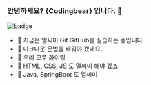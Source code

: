 ### 안녕하세요? {Codingbear} 입니다. 🐻
![badge](https://img.shields.io/badge/Hanbit%20Cat-Hello%20GitHub-orange)

- 🔭 지금은 열씨미 Git GitHub를 실습하는 중입니다.
- 🌱 마크다운 문법을 배워야 겠네요.
- 👯 우리 모두 화이팅
- 🤔 HTML, CSS, JS 도 열씨미 해야 겠죠
- 💬 Java, SpringBoot 도 열씨미

<!--
**develomy/develomy** is a ✨ _special_ ✨ repository because its `README.md` (this file) appears on your GitHub profile.

Here are some ideas to get you started:

- 🔭 I’m currently working on ...
- 🌱 I’m currently learning ...
- 👯 I’m looking to collaborate on ...
- 🤔 I’m looking for help with ...
- 💬 Ask me about ...
- 📫 How to reach me: ...
- 😄 Pronouns: ...
- ⚡ Fun fact: ...
-->
